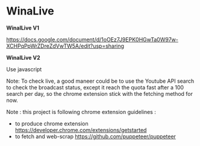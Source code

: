 # WinaLive

**WinalLive V1** 

https://docs.google.com/document/d/1oOEz7J9EPK0HGwTa0W97w-XCHPqPpWrZDreZdVwTW5A/edit?usp=sharing

**WinalLive V2** 

Use javascript

Note: To check live, a good maneer could be to use the Youtube API search to check the broadcast status,
except it reach the quota fast after a 100 search per day, so the chrome extension stick with the fetching 
method for now.

Note : this project is following chrome extension guidelines :
- to produce chrome extension
  https://developer.chrome.com/extensions/getstarted
- to fetch and web-scrap
  https://github.com/puppeteer/puppeteer
